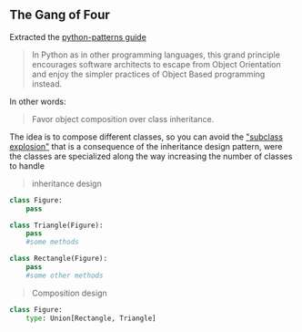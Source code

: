 ## The Gang of Four 
Extracted the [python-patterns guide][1]

> In Python as in other programming languages, this grand principle encourages software architects to escape from Object Orientation and enjoy the simpler practices of Object Based programming instead.

In other words: 

> Favor object composition over class inheritance.

The idea is to compose different classes, so you can avoid the ["subclass explosion"][2] that is a consequence of the inheritance design pattern, were the classes are specialized along the way increasing the number of classes to handle

> inheritance design

```python 
class Figure:
    pass 

class Triangle(Figure):
    pass
    #some methods 

class Rectangle(Figure):
    pass 
    #some other methods 
```

> Composition design 

```python 
class Figure:
    type: Union[Rectangle, Triangle]
```



[comment]: References 
[1]: <https://python-patterns.guide/gang-of-four/composition-over-inheritance/>
[2]: <https://python-patterns.guide/gang-of-four/composition-over-inheritance/#problem-the-subclass-explosion>